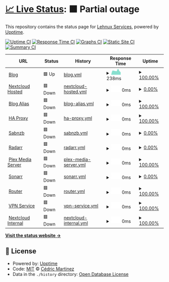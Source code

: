 # [📈 Live Status](https://lehnux.net): <!--live status--> **🟧 Partial outage**

This repository contains the status page for [Lehnux Services](https://lehnux.net), powered by [Upptime](https://github.com/upptime/upptime).

[![Uptime CI](https://github.com/Lehnux/uptime/workflows/Uptime%20CI/badge.svg)](https://github.com/Lehnux/uptime/actions?query=workflow%3A%22Uptime+CI%22)
[![Response Time CI](https://github.com/Lehnux/uptime/workflows/Response%20Time%20CI/badge.svg)](https://github.com/Lehnux/uptime/actions?query=workflow%3A%22Response+Time+CI%22)
[![Graphs CI](https://github.com/Lehnux/uptime/workflows/Graphs%20CI/badge.svg)](https://github.com/Lehnux/uptime/actions?query=workflow%3A%22Graphs+CI%22)
[![Static Site CI](https://github.com/Lehnux/uptime/workflows/Static%20Site%20CI/badge.svg)](https://github.com/Lehnux/uptime/actions?query=workflow%3A%22Static+Site+CI%22)
[![Summary CI](https://github.com/Lehnux/uptime/workflows/Summary%20CI/badge.svg)](https://github.com/Lehnux/uptime/actions?query=workflow%3A%22Summary+CI%22)

<!--start: status pages-->
<!-- This summary is generated by Upptime (https://github.com/upptime/upptime) -->
<!-- Do not edit this manually, your changes will be overwritten -->
<!-- prettier-ignore -->
| URL | Status | History | Response Time | Uptime |
| --- | ------ | ------- | ------------- | ------ |
| <img alt="" src="https://icons.duckduckgo.com/ip3/lehnux.wordpress.com.ico" height="13"> [Blog](https://lehnux.wordpress.com/) | 🟩 Up | [blog.yml](https://github.com/Lehnux/uptime/commits/HEAD/history/blog.yml) | <details><summary><img alt="Response time graph" src="./graphs/blog/response-time-week.png" height="20"> 238ms</summary><br><a href="https://uptime.lehnux.net/history/blog"><img alt="Response time 251" src="https://img.shields.io/endpoint?url=https%3A%2F%2Fraw.githubusercontent.com%2FLehnux%2Fuptime%2FHEAD%2Fapi%2Fblog%2Fresponse-time.json"></a><br><a href="https://uptime.lehnux.net/history/blog"><img alt="24-hour response time 220" src="https://img.shields.io/endpoint?url=https%3A%2F%2Fraw.githubusercontent.com%2FLehnux%2Fuptime%2FHEAD%2Fapi%2Fblog%2Fresponse-time-day.json"></a><br><a href="https://uptime.lehnux.net/history/blog"><img alt="7-day response time 238" src="https://img.shields.io/endpoint?url=https%3A%2F%2Fraw.githubusercontent.com%2FLehnux%2Fuptime%2FHEAD%2Fapi%2Fblog%2Fresponse-time-week.json"></a><br><a href="https://uptime.lehnux.net/history/blog"><img alt="30-day response time 234" src="https://img.shields.io/endpoint?url=https%3A%2F%2Fraw.githubusercontent.com%2FLehnux%2Fuptime%2FHEAD%2Fapi%2Fblog%2Fresponse-time-month.json"></a><br><a href="https://uptime.lehnux.net/history/blog"><img alt="1-year response time 251" src="https://img.shields.io/endpoint?url=https%3A%2F%2Fraw.githubusercontent.com%2FLehnux%2Fuptime%2FHEAD%2Fapi%2Fblog%2Fresponse-time-year.json"></a></details> | <details><summary><a href="https://uptime.lehnux.net/history/blog">100.00%</a></summary><a href="https://uptime.lehnux.net/history/blog"><img alt="All-time uptime 100.00%" src="https://img.shields.io/endpoint?url=https%3A%2F%2Fraw.githubusercontent.com%2FLehnux%2Fuptime%2FHEAD%2Fapi%2Fblog%2Fuptime.json"></a><br><a href="https://uptime.lehnux.net/history/blog"><img alt="24-hour uptime 100.00%" src="https://img.shields.io/endpoint?url=https%3A%2F%2Fraw.githubusercontent.com%2FLehnux%2Fuptime%2FHEAD%2Fapi%2Fblog%2Fuptime-day.json"></a><br><a href="https://uptime.lehnux.net/history/blog"><img alt="7-day uptime 100.00%" src="https://img.shields.io/endpoint?url=https%3A%2F%2Fraw.githubusercontent.com%2FLehnux%2Fuptime%2FHEAD%2Fapi%2Fblog%2Fuptime-week.json"></a><br><a href="https://uptime.lehnux.net/history/blog"><img alt="30-day uptime 100.00%" src="https://img.shields.io/endpoint?url=https%3A%2F%2Fraw.githubusercontent.com%2FLehnux%2Fuptime%2FHEAD%2Fapi%2Fblog%2Fuptime-month.json"></a><br><a href="https://uptime.lehnux.net/history/blog"><img alt="1-year uptime 100.00%" src="https://img.shields.io/endpoint?url=https%3A%2F%2Fraw.githubusercontent.com%2FLehnux%2Fuptime%2FHEAD%2Fapi%2Fblog%2Fuptime-year.json"></a></details>
| <img alt="" src="https://icons.duckduckgo.com/ip3/cloud.lehnux.net.ico" height="13"> [Nextcloud Hosted](https://cloud.lehnux.net) | 🟥 Down | [nextcloud-hosted.yml](https://github.com/Lehnux/uptime/commits/HEAD/history/nextcloud-hosted.yml) | <details><summary><img alt="Response time graph" src="./graphs/nextcloud-hosted/response-time-week.png" height="20"> 0ms</summary><br><a href="https://uptime.lehnux.net/history/nextcloud-hosted"><img alt="Response time 1429" src="https://img.shields.io/endpoint?url=https%3A%2F%2Fraw.githubusercontent.com%2FLehnux%2Fuptime%2FHEAD%2Fapi%2Fnextcloud-hosted%2Fresponse-time.json"></a><br><a href="https://uptime.lehnux.net/history/nextcloud-hosted"><img alt="24-hour response time 0" src="https://img.shields.io/endpoint?url=https%3A%2F%2Fraw.githubusercontent.com%2FLehnux%2Fuptime%2FHEAD%2Fapi%2Fnextcloud-hosted%2Fresponse-time-day.json"></a><br><a href="https://uptime.lehnux.net/history/nextcloud-hosted"><img alt="7-day response time 0" src="https://img.shields.io/endpoint?url=https%3A%2F%2Fraw.githubusercontent.com%2FLehnux%2Fuptime%2FHEAD%2Fapi%2Fnextcloud-hosted%2Fresponse-time-week.json"></a><br><a href="https://uptime.lehnux.net/history/nextcloud-hosted"><img alt="30-day response time 1912" src="https://img.shields.io/endpoint?url=https%3A%2F%2Fraw.githubusercontent.com%2FLehnux%2Fuptime%2FHEAD%2Fapi%2Fnextcloud-hosted%2Fresponse-time-month.json"></a><br><a href="https://uptime.lehnux.net/history/nextcloud-hosted"><img alt="1-year response time 1429" src="https://img.shields.io/endpoint?url=https%3A%2F%2Fraw.githubusercontent.com%2FLehnux%2Fuptime%2FHEAD%2Fapi%2Fnextcloud-hosted%2Fresponse-time-year.json"></a></details> | <details><summary><a href="https://uptime.lehnux.net/history/nextcloud-hosted">0.00%</a></summary><a href="https://uptime.lehnux.net/history/nextcloud-hosted"><img alt="All-time uptime 82.30%" src="https://img.shields.io/endpoint?url=https%3A%2F%2Fraw.githubusercontent.com%2FLehnux%2Fuptime%2FHEAD%2Fapi%2Fnextcloud-hosted%2Fuptime.json"></a><br><a href="https://uptime.lehnux.net/history/nextcloud-hosted"><img alt="24-hour uptime 0.00%" src="https://img.shields.io/endpoint?url=https%3A%2F%2Fraw.githubusercontent.com%2FLehnux%2Fuptime%2FHEAD%2Fapi%2Fnextcloud-hosted%2Fuptime-day.json"></a><br><a href="https://uptime.lehnux.net/history/nextcloud-hosted"><img alt="7-day uptime 0.00%" src="https://img.shields.io/endpoint?url=https%3A%2F%2Fraw.githubusercontent.com%2FLehnux%2Fuptime%2FHEAD%2Fapi%2Fnextcloud-hosted%2Fuptime-week.json"></a><br><a href="https://uptime.lehnux.net/history/nextcloud-hosted"><img alt="30-day uptime 75.24%" src="https://img.shields.io/endpoint?url=https%3A%2F%2Fraw.githubusercontent.com%2FLehnux%2Fuptime%2FHEAD%2Fapi%2Fnextcloud-hosted%2Fuptime-month.json"></a><br><a href="https://uptime.lehnux.net/history/nextcloud-hosted"><img alt="1-year uptime 82.30%" src="https://img.shields.io/endpoint?url=https%3A%2F%2Fraw.githubusercontent.com%2FLehnux%2Fuptime%2FHEAD%2Fapi%2Fnextcloud-hosted%2Fuptime-year.json"></a></details>
| <img alt="" src="https://icons.duckduckgo.com/ip3/blog.lehnux.net.ico" height="13"> [Blog Alias](https://blog.lehnux.net/) | 🟥 Down | [blog-alias.yml](https://github.com/Lehnux/uptime/commits/HEAD/history/blog-alias.yml) | <details><summary><img alt="Response time graph" src="./graphs/blog-alias/response-time-week.png" height="20"> 0ms</summary><br><a href="https://uptime.lehnux.net/history/blog-alias"><img alt="Response time 0" src="https://img.shields.io/endpoint?url=https%3A%2F%2Fraw.githubusercontent.com%2FLehnux%2Fuptime%2FHEAD%2Fapi%2Fblog-alias%2Fresponse-time.json"></a><br><a href="https://uptime.lehnux.net/history/blog-alias"><img alt="24-hour response time 0" src="https://img.shields.io/endpoint?url=https%3A%2F%2Fraw.githubusercontent.com%2FLehnux%2Fuptime%2FHEAD%2Fapi%2Fblog-alias%2Fresponse-time-day.json"></a><br><a href="https://uptime.lehnux.net/history/blog-alias"><img alt="7-day response time 0" src="https://img.shields.io/endpoint?url=https%3A%2F%2Fraw.githubusercontent.com%2FLehnux%2Fuptime%2FHEAD%2Fapi%2Fblog-alias%2Fresponse-time-week.json"></a><br><a href="https://uptime.lehnux.net/history/blog-alias"><img alt="30-day response time 0" src="https://img.shields.io/endpoint?url=https%3A%2F%2Fraw.githubusercontent.com%2FLehnux%2Fuptime%2FHEAD%2Fapi%2Fblog-alias%2Fresponse-time-month.json"></a><br><a href="https://uptime.lehnux.net/history/blog-alias"><img alt="1-year response time 0" src="https://img.shields.io/endpoint?url=https%3A%2F%2Fraw.githubusercontent.com%2FLehnux%2Fuptime%2FHEAD%2Fapi%2Fblog-alias%2Fresponse-time-year.json"></a></details> | <details><summary><a href="https://uptime.lehnux.net/history/blog-alias">100.00%</a></summary><a href="https://uptime.lehnux.net/history/blog-alias"><img alt="All-time uptime 100.00%" src="https://img.shields.io/endpoint?url=https%3A%2F%2Fraw.githubusercontent.com%2FLehnux%2Fuptime%2FHEAD%2Fapi%2Fblog-alias%2Fuptime.json"></a><br><a href="https://uptime.lehnux.net/history/blog-alias"><img alt="24-hour uptime 100.00%" src="https://img.shields.io/endpoint?url=https%3A%2F%2Fraw.githubusercontent.com%2FLehnux%2Fuptime%2FHEAD%2Fapi%2Fblog-alias%2Fuptime-day.json"></a><br><a href="https://uptime.lehnux.net/history/blog-alias"><img alt="7-day uptime 100.00%" src="https://img.shields.io/endpoint?url=https%3A%2F%2Fraw.githubusercontent.com%2FLehnux%2Fuptime%2FHEAD%2Fapi%2Fblog-alias%2Fuptime-week.json"></a><br><a href="https://uptime.lehnux.net/history/blog-alias"><img alt="30-day uptime 100.00%" src="https://img.shields.io/endpoint?url=https%3A%2F%2Fraw.githubusercontent.com%2FLehnux%2Fuptime%2FHEAD%2Fapi%2Fblog-alias%2Fuptime-month.json"></a><br><a href="https://uptime.lehnux.net/history/blog-alias"><img alt="1-year uptime 100.00%" src="https://img.shields.io/endpoint?url=https%3A%2F%2Fraw.githubusercontent.com%2FLehnux%2Fuptime%2FHEAD%2Fapi%2Fblog-alias%2Fuptime-year.json"></a></details>
| <img alt="" src="https://icons.duckduckgo.com/ip3/proxy.lehnux.net.ico" height="13"> [HA Proxy](https://proxy.lehnux.net/) | 🟥 Down | [ha-proxy.yml](https://github.com/Lehnux/uptime/commits/HEAD/history/ha-proxy.yml) | <details><summary><img alt="Response time graph" src="./graphs/ha-proxy/response-time-week.png" height="20"> 0ms</summary><br><a href="https://uptime.lehnux.net/history/ha-proxy"><img alt="Response time 575" src="https://img.shields.io/endpoint?url=https%3A%2F%2Fraw.githubusercontent.com%2FLehnux%2Fuptime%2FHEAD%2Fapi%2Fha-proxy%2Fresponse-time.json"></a><br><a href="https://uptime.lehnux.net/history/ha-proxy"><img alt="24-hour response time 0" src="https://img.shields.io/endpoint?url=https%3A%2F%2Fraw.githubusercontent.com%2FLehnux%2Fuptime%2FHEAD%2Fapi%2Fha-proxy%2Fresponse-time-day.json"></a><br><a href="https://uptime.lehnux.net/history/ha-proxy"><img alt="7-day response time 0" src="https://img.shields.io/endpoint?url=https%3A%2F%2Fraw.githubusercontent.com%2FLehnux%2Fuptime%2FHEAD%2Fapi%2Fha-proxy%2Fresponse-time-week.json"></a><br><a href="https://uptime.lehnux.net/history/ha-proxy"><img alt="30-day response time 0" src="https://img.shields.io/endpoint?url=https%3A%2F%2Fraw.githubusercontent.com%2FLehnux%2Fuptime%2FHEAD%2Fapi%2Fha-proxy%2Fresponse-time-month.json"></a><br><a href="https://uptime.lehnux.net/history/ha-proxy"><img alt="1-year response time 575" src="https://img.shields.io/endpoint?url=https%3A%2F%2Fraw.githubusercontent.com%2FLehnux%2Fuptime%2FHEAD%2Fapi%2Fha-proxy%2Fresponse-time-year.json"></a></details> | <details><summary><a href="https://uptime.lehnux.net/history/ha-proxy">100.00%</a></summary><a href="https://uptime.lehnux.net/history/ha-proxy"><img alt="All-time uptime 100.00%" src="https://img.shields.io/endpoint?url=https%3A%2F%2Fraw.githubusercontent.com%2FLehnux%2Fuptime%2FHEAD%2Fapi%2Fha-proxy%2Fuptime.json"></a><br><a href="https://uptime.lehnux.net/history/ha-proxy"><img alt="24-hour uptime 100.00%" src="https://img.shields.io/endpoint?url=https%3A%2F%2Fraw.githubusercontent.com%2FLehnux%2Fuptime%2FHEAD%2Fapi%2Fha-proxy%2Fuptime-day.json"></a><br><a href="https://uptime.lehnux.net/history/ha-proxy"><img alt="7-day uptime 100.00%" src="https://img.shields.io/endpoint?url=https%3A%2F%2Fraw.githubusercontent.com%2FLehnux%2Fuptime%2FHEAD%2Fapi%2Fha-proxy%2Fuptime-week.json"></a><br><a href="https://uptime.lehnux.net/history/ha-proxy"><img alt="30-day uptime 100.00%" src="https://img.shields.io/endpoint?url=https%3A%2F%2Fraw.githubusercontent.com%2FLehnux%2Fuptime%2FHEAD%2Fapi%2Fha-proxy%2Fuptime-month.json"></a><br><a href="https://uptime.lehnux.net/history/ha-proxy"><img alt="1-year uptime 100.00%" src="https://img.shields.io/endpoint?url=https%3A%2F%2Fraw.githubusercontent.com%2FLehnux%2Fuptime%2FHEAD%2Fapi%2Fha-proxy%2Fuptime-year.json"></a></details>
| <img alt="" src="https://icons.duckduckgo.com/ip3/sabnzb.lehnux.net.ico" height="13"> [Sabnzb](https://sabnzb.lehnux.net/) | 🟥 Down | [sabnzb.yml](https://github.com/Lehnux/uptime/commits/HEAD/history/sabnzb.yml) | <details><summary><img alt="Response time graph" src="./graphs/sabnzb/response-time-week.png" height="20"> 0ms</summary><br><a href="https://uptime.lehnux.net/history/sabnzb"><img alt="Response time 2527" src="https://img.shields.io/endpoint?url=https%3A%2F%2Fraw.githubusercontent.com%2FLehnux%2Fuptime%2FHEAD%2Fapi%2Fsabnzb%2Fresponse-time.json"></a><br><a href="https://uptime.lehnux.net/history/sabnzb"><img alt="24-hour response time 0" src="https://img.shields.io/endpoint?url=https%3A%2F%2Fraw.githubusercontent.com%2FLehnux%2Fuptime%2FHEAD%2Fapi%2Fsabnzb%2Fresponse-time-day.json"></a><br><a href="https://uptime.lehnux.net/history/sabnzb"><img alt="7-day response time 0" src="https://img.shields.io/endpoint?url=https%3A%2F%2Fraw.githubusercontent.com%2FLehnux%2Fuptime%2FHEAD%2Fapi%2Fsabnzb%2Fresponse-time-week.json"></a><br><a href="https://uptime.lehnux.net/history/sabnzb"><img alt="30-day response time 2766" src="https://img.shields.io/endpoint?url=https%3A%2F%2Fraw.githubusercontent.com%2FLehnux%2Fuptime%2FHEAD%2Fapi%2Fsabnzb%2Fresponse-time-month.json"></a><br><a href="https://uptime.lehnux.net/history/sabnzb"><img alt="1-year response time 2527" src="https://img.shields.io/endpoint?url=https%3A%2F%2Fraw.githubusercontent.com%2FLehnux%2Fuptime%2FHEAD%2Fapi%2Fsabnzb%2Fresponse-time-year.json"></a></details> | <details><summary><a href="https://uptime.lehnux.net/history/sabnzb">0.00%</a></summary><a href="https://uptime.lehnux.net/history/sabnzb"><img alt="All-time uptime 83.17%" src="https://img.shields.io/endpoint?url=https%3A%2F%2Fraw.githubusercontent.com%2FLehnux%2Fuptime%2FHEAD%2Fapi%2Fsabnzb%2Fuptime.json"></a><br><a href="https://uptime.lehnux.net/history/sabnzb"><img alt="24-hour uptime 0.00%" src="https://img.shields.io/endpoint?url=https%3A%2F%2Fraw.githubusercontent.com%2FLehnux%2Fuptime%2FHEAD%2Fapi%2Fsabnzb%2Fuptime-day.json"></a><br><a href="https://uptime.lehnux.net/history/sabnzb"><img alt="7-day uptime 0.00%" src="https://img.shields.io/endpoint?url=https%3A%2F%2Fraw.githubusercontent.com%2FLehnux%2Fuptime%2FHEAD%2Fapi%2Fsabnzb%2Fuptime-week.json"></a><br><a href="https://uptime.lehnux.net/history/sabnzb"><img alt="30-day uptime 5.71%" src="https://img.shields.io/endpoint?url=https%3A%2F%2Fraw.githubusercontent.com%2FLehnux%2Fuptime%2FHEAD%2Fapi%2Fsabnzb%2Fuptime-month.json"></a><br><a href="https://uptime.lehnux.net/history/sabnzb"><img alt="1-year uptime 83.17%" src="https://img.shields.io/endpoint?url=https%3A%2F%2Fraw.githubusercontent.com%2FLehnux%2Fuptime%2FHEAD%2Fapi%2Fsabnzb%2Fuptime-year.json"></a></details>
| <img alt="" src="https://icons.duckduckgo.com/ip3/radarr.lehnux.net.ico" height="13"> [Radarr](https://radarr.lehnux.net/) | 🟥 Down | [radarr.yml](https://github.com/Lehnux/uptime/commits/HEAD/history/radarr.yml) | <details><summary><img alt="Response time graph" src="./graphs/radarr/response-time-week.png" height="20"> 0ms</summary><br><a href="https://uptime.lehnux.net/history/radarr"><img alt="Response time 2284" src="https://img.shields.io/endpoint?url=https%3A%2F%2Fraw.githubusercontent.com%2FLehnux%2Fuptime%2FHEAD%2Fapi%2Fradarr%2Fresponse-time.json"></a><br><a href="https://uptime.lehnux.net/history/radarr"><img alt="24-hour response time 0" src="https://img.shields.io/endpoint?url=https%3A%2F%2Fraw.githubusercontent.com%2FLehnux%2Fuptime%2FHEAD%2Fapi%2Fradarr%2Fresponse-time-day.json"></a><br><a href="https://uptime.lehnux.net/history/radarr"><img alt="7-day response time 0" src="https://img.shields.io/endpoint?url=https%3A%2F%2Fraw.githubusercontent.com%2FLehnux%2Fuptime%2FHEAD%2Fapi%2Fradarr%2Fresponse-time-week.json"></a><br><a href="https://uptime.lehnux.net/history/radarr"><img alt="30-day response time 2451" src="https://img.shields.io/endpoint?url=https%3A%2F%2Fraw.githubusercontent.com%2FLehnux%2Fuptime%2FHEAD%2Fapi%2Fradarr%2Fresponse-time-month.json"></a><br><a href="https://uptime.lehnux.net/history/radarr"><img alt="1-year response time 2284" src="https://img.shields.io/endpoint?url=https%3A%2F%2Fraw.githubusercontent.com%2FLehnux%2Fuptime%2FHEAD%2Fapi%2Fradarr%2Fresponse-time-year.json"></a></details> | <details><summary><a href="https://uptime.lehnux.net/history/radarr">0.00%</a></summary><a href="https://uptime.lehnux.net/history/radarr"><img alt="All-time uptime 83.27%" src="https://img.shields.io/endpoint?url=https%3A%2F%2Fraw.githubusercontent.com%2FLehnux%2Fuptime%2FHEAD%2Fapi%2Fradarr%2Fuptime.json"></a><br><a href="https://uptime.lehnux.net/history/radarr"><img alt="24-hour uptime 0.00%" src="https://img.shields.io/endpoint?url=https%3A%2F%2Fraw.githubusercontent.com%2FLehnux%2Fuptime%2FHEAD%2Fapi%2Fradarr%2Fuptime-day.json"></a><br><a href="https://uptime.lehnux.net/history/radarr"><img alt="7-day uptime 0.00%" src="https://img.shields.io/endpoint?url=https%3A%2F%2Fraw.githubusercontent.com%2FLehnux%2Fuptime%2FHEAD%2Fapi%2Fradarr%2Fuptime-week.json"></a><br><a href="https://uptime.lehnux.net/history/radarr"><img alt="30-day uptime 6.93%" src="https://img.shields.io/endpoint?url=https%3A%2F%2Fraw.githubusercontent.com%2FLehnux%2Fuptime%2FHEAD%2Fapi%2Fradarr%2Fuptime-month.json"></a><br><a href="https://uptime.lehnux.net/history/radarr"><img alt="1-year uptime 83.27%" src="https://img.shields.io/endpoint?url=https%3A%2F%2Fraw.githubusercontent.com%2FLehnux%2Fuptime%2FHEAD%2Fapi%2Fradarr%2Fuptime-year.json"></a></details>
| <img alt="" src="https://icons.duckduckgo.com/ip3/plex.lehnux.net.ico" height="13"> [Plex Media Server](https://plex.lehnux.net/) | 🟥 Down | [plex-media-server.yml](https://github.com/Lehnux/uptime/commits/HEAD/history/plex-media-server.yml) | <details><summary><img alt="Response time graph" src="./graphs/plex-media-server/response-time-week.png" height="20"> 0ms</summary><br><a href="https://uptime.lehnux.net/history/plex-media-server"><img alt="Response time 542" src="https://img.shields.io/endpoint?url=https%3A%2F%2Fraw.githubusercontent.com%2FLehnux%2Fuptime%2FHEAD%2Fapi%2Fplex-media-server%2Fresponse-time.json"></a><br><a href="https://uptime.lehnux.net/history/plex-media-server"><img alt="24-hour response time 0" src="https://img.shields.io/endpoint?url=https%3A%2F%2Fraw.githubusercontent.com%2FLehnux%2Fuptime%2FHEAD%2Fapi%2Fplex-media-server%2Fresponse-time-day.json"></a><br><a href="https://uptime.lehnux.net/history/plex-media-server"><img alt="7-day response time 0" src="https://img.shields.io/endpoint?url=https%3A%2F%2Fraw.githubusercontent.com%2FLehnux%2Fuptime%2FHEAD%2Fapi%2Fplex-media-server%2Fresponse-time-week.json"></a><br><a href="https://uptime.lehnux.net/history/plex-media-server"><img alt="30-day response time 0" src="https://img.shields.io/endpoint?url=https%3A%2F%2Fraw.githubusercontent.com%2FLehnux%2Fuptime%2FHEAD%2Fapi%2Fplex-media-server%2Fresponse-time-month.json"></a><br><a href="https://uptime.lehnux.net/history/plex-media-server"><img alt="1-year response time 542" src="https://img.shields.io/endpoint?url=https%3A%2F%2Fraw.githubusercontent.com%2FLehnux%2Fuptime%2FHEAD%2Fapi%2Fplex-media-server%2Fresponse-time-year.json"></a></details> | <details><summary><a href="https://uptime.lehnux.net/history/plex-media-server">100.00%</a></summary><a href="https://uptime.lehnux.net/history/plex-media-server"><img alt="All-time uptime 100.00%" src="https://img.shields.io/endpoint?url=https%3A%2F%2Fraw.githubusercontent.com%2FLehnux%2Fuptime%2FHEAD%2Fapi%2Fplex-media-server%2Fuptime.json"></a><br><a href="https://uptime.lehnux.net/history/plex-media-server"><img alt="24-hour uptime 100.00%" src="https://img.shields.io/endpoint?url=https%3A%2F%2Fraw.githubusercontent.com%2FLehnux%2Fuptime%2FHEAD%2Fapi%2Fplex-media-server%2Fuptime-day.json"></a><br><a href="https://uptime.lehnux.net/history/plex-media-server"><img alt="7-day uptime 100.00%" src="https://img.shields.io/endpoint?url=https%3A%2F%2Fraw.githubusercontent.com%2FLehnux%2Fuptime%2FHEAD%2Fapi%2Fplex-media-server%2Fuptime-week.json"></a><br><a href="https://uptime.lehnux.net/history/plex-media-server"><img alt="30-day uptime 100.00%" src="https://img.shields.io/endpoint?url=https%3A%2F%2Fraw.githubusercontent.com%2FLehnux%2Fuptime%2FHEAD%2Fapi%2Fplex-media-server%2Fuptime-month.json"></a><br><a href="https://uptime.lehnux.net/history/plex-media-server"><img alt="1-year uptime 100.00%" src="https://img.shields.io/endpoint?url=https%3A%2F%2Fraw.githubusercontent.com%2FLehnux%2Fuptime%2FHEAD%2Fapi%2Fplex-media-server%2Fuptime-year.json"></a></details>
| <img alt="" src="https://icons.duckduckgo.com/ip3/sonarr.lehnux.net.ico" height="13"> [Sonarr](https://sonarr.lehnux.net/) | 🟥 Down | [sonarr.yml](https://github.com/Lehnux/uptime/commits/HEAD/history/sonarr.yml) | <details><summary><img alt="Response time graph" src="./graphs/sonarr/response-time-week.png" height="20"> 0ms</summary><br><a href="https://uptime.lehnux.net/history/sonarr"><img alt="Response time 2118" src="https://img.shields.io/endpoint?url=https%3A%2F%2Fraw.githubusercontent.com%2FLehnux%2Fuptime%2FHEAD%2Fapi%2Fsonarr%2Fresponse-time.json"></a><br><a href="https://uptime.lehnux.net/history/sonarr"><img alt="24-hour response time 0" src="https://img.shields.io/endpoint?url=https%3A%2F%2Fraw.githubusercontent.com%2FLehnux%2Fuptime%2FHEAD%2Fapi%2Fsonarr%2Fresponse-time-day.json"></a><br><a href="https://uptime.lehnux.net/history/sonarr"><img alt="7-day response time 0" src="https://img.shields.io/endpoint?url=https%3A%2F%2Fraw.githubusercontent.com%2FLehnux%2Fuptime%2FHEAD%2Fapi%2Fsonarr%2Fresponse-time-week.json"></a><br><a href="https://uptime.lehnux.net/history/sonarr"><img alt="30-day response time 2181" src="https://img.shields.io/endpoint?url=https%3A%2F%2Fraw.githubusercontent.com%2FLehnux%2Fuptime%2FHEAD%2Fapi%2Fsonarr%2Fresponse-time-month.json"></a><br><a href="https://uptime.lehnux.net/history/sonarr"><img alt="1-year response time 2118" src="https://img.shields.io/endpoint?url=https%3A%2F%2Fraw.githubusercontent.com%2FLehnux%2Fuptime%2FHEAD%2Fapi%2Fsonarr%2Fresponse-time-year.json"></a></details> | <details><summary><a href="https://uptime.lehnux.net/history/sonarr">0.00%</a></summary><a href="https://uptime.lehnux.net/history/sonarr"><img alt="All-time uptime 83.19%" src="https://img.shields.io/endpoint?url=https%3A%2F%2Fraw.githubusercontent.com%2FLehnux%2Fuptime%2FHEAD%2Fapi%2Fsonarr%2Fuptime.json"></a><br><a href="https://uptime.lehnux.net/history/sonarr"><img alt="24-hour uptime 0.00%" src="https://img.shields.io/endpoint?url=https%3A%2F%2Fraw.githubusercontent.com%2FLehnux%2Fuptime%2FHEAD%2Fapi%2Fsonarr%2Fuptime-day.json"></a><br><a href="https://uptime.lehnux.net/history/sonarr"><img alt="7-day uptime 0.00%" src="https://img.shields.io/endpoint?url=https%3A%2F%2Fraw.githubusercontent.com%2FLehnux%2Fuptime%2FHEAD%2Fapi%2Fsonarr%2Fuptime-week.json"></a><br><a href="https://uptime.lehnux.net/history/sonarr"><img alt="30-day uptime 5.76%" src="https://img.shields.io/endpoint?url=https%3A%2F%2Fraw.githubusercontent.com%2FLehnux%2Fuptime%2FHEAD%2Fapi%2Fsonarr%2Fuptime-month.json"></a><br><a href="https://uptime.lehnux.net/history/sonarr"><img alt="1-year uptime 83.19%" src="https://img.shields.io/endpoint?url=https%3A%2F%2Fraw.githubusercontent.com%2FLehnux%2Fuptime%2FHEAD%2Fapi%2Fsonarr%2Fuptime-year.json"></a></details>
| <img alt="" src="https://icons.duckduckgo.com/ip3/rtr.lehnux.net.ico" height="13"> [Router](https://rtr.lehnux.net/) | 🟥 Down | [router.yml](https://github.com/Lehnux/uptime/commits/HEAD/history/router.yml) | <details><summary><img alt="Response time graph" src="./graphs/router/response-time-week.png" height="20"> 0ms</summary><br><a href="https://uptime.lehnux.net/history/router"><img alt="Response time 589" src="https://img.shields.io/endpoint?url=https%3A%2F%2Fraw.githubusercontent.com%2FLehnux%2Fuptime%2FHEAD%2Fapi%2Frouter%2Fresponse-time.json"></a><br><a href="https://uptime.lehnux.net/history/router"><img alt="24-hour response time 0" src="https://img.shields.io/endpoint?url=https%3A%2F%2Fraw.githubusercontent.com%2FLehnux%2Fuptime%2FHEAD%2Fapi%2Frouter%2Fresponse-time-day.json"></a><br><a href="https://uptime.lehnux.net/history/router"><img alt="7-day response time 0" src="https://img.shields.io/endpoint?url=https%3A%2F%2Fraw.githubusercontent.com%2FLehnux%2Fuptime%2FHEAD%2Fapi%2Frouter%2Fresponse-time-week.json"></a><br><a href="https://uptime.lehnux.net/history/router"><img alt="30-day response time 0" src="https://img.shields.io/endpoint?url=https%3A%2F%2Fraw.githubusercontent.com%2FLehnux%2Fuptime%2FHEAD%2Fapi%2Frouter%2Fresponse-time-month.json"></a><br><a href="https://uptime.lehnux.net/history/router"><img alt="1-year response time 589" src="https://img.shields.io/endpoint?url=https%3A%2F%2Fraw.githubusercontent.com%2FLehnux%2Fuptime%2FHEAD%2Fapi%2Frouter%2Fresponse-time-year.json"></a></details> | <details><summary><a href="https://uptime.lehnux.net/history/router">100.00%</a></summary><a href="https://uptime.lehnux.net/history/router"><img alt="All-time uptime 100.00%" src="https://img.shields.io/endpoint?url=https%3A%2F%2Fraw.githubusercontent.com%2FLehnux%2Fuptime%2FHEAD%2Fapi%2Frouter%2Fuptime.json"></a><br><a href="https://uptime.lehnux.net/history/router"><img alt="24-hour uptime 100.00%" src="https://img.shields.io/endpoint?url=https%3A%2F%2Fraw.githubusercontent.com%2FLehnux%2Fuptime%2FHEAD%2Fapi%2Frouter%2Fuptime-day.json"></a><br><a href="https://uptime.lehnux.net/history/router"><img alt="7-day uptime 100.00%" src="https://img.shields.io/endpoint?url=https%3A%2F%2Fraw.githubusercontent.com%2FLehnux%2Fuptime%2FHEAD%2Fapi%2Frouter%2Fuptime-week.json"></a><br><a href="https://uptime.lehnux.net/history/router"><img alt="30-day uptime 100.00%" src="https://img.shields.io/endpoint?url=https%3A%2F%2Fraw.githubusercontent.com%2FLehnux%2Fuptime%2FHEAD%2Fapi%2Frouter%2Fuptime-month.json"></a><br><a href="https://uptime.lehnux.net/history/router"><img alt="1-year uptime 100.00%" src="https://img.shields.io/endpoint?url=https%3A%2F%2Fraw.githubusercontent.com%2FLehnux%2Fuptime%2FHEAD%2Fapi%2Frouter%2Fuptime-year.json"></a></details>
| <img alt="" src="https://icons.duckduckgo.com/ip3/vpn.lehnux.net.ico" height="13"> [VPN Service](https://vpn.lehnux.net) | 🟥 Down | [vpn-service.yml](https://github.com/Lehnux/uptime/commits/HEAD/history/vpn-service.yml) | <details><summary><img alt="Response time graph" src="./graphs/vpn-service/response-time-week.png" height="20"> 0ms</summary><br><a href="https://uptime.lehnux.net/history/vpn-service"><img alt="Response time 516" src="https://img.shields.io/endpoint?url=https%3A%2F%2Fraw.githubusercontent.com%2FLehnux%2Fuptime%2FHEAD%2Fapi%2Fvpn-service%2Fresponse-time.json"></a><br><a href="https://uptime.lehnux.net/history/vpn-service"><img alt="24-hour response time 0" src="https://img.shields.io/endpoint?url=https%3A%2F%2Fraw.githubusercontent.com%2FLehnux%2Fuptime%2FHEAD%2Fapi%2Fvpn-service%2Fresponse-time-day.json"></a><br><a href="https://uptime.lehnux.net/history/vpn-service"><img alt="7-day response time 0" src="https://img.shields.io/endpoint?url=https%3A%2F%2Fraw.githubusercontent.com%2FLehnux%2Fuptime%2FHEAD%2Fapi%2Fvpn-service%2Fresponse-time-week.json"></a><br><a href="https://uptime.lehnux.net/history/vpn-service"><img alt="30-day response time 0" src="https://img.shields.io/endpoint?url=https%3A%2F%2Fraw.githubusercontent.com%2FLehnux%2Fuptime%2FHEAD%2Fapi%2Fvpn-service%2Fresponse-time-month.json"></a><br><a href="https://uptime.lehnux.net/history/vpn-service"><img alt="1-year response time 516" src="https://img.shields.io/endpoint?url=https%3A%2F%2Fraw.githubusercontent.com%2FLehnux%2Fuptime%2FHEAD%2Fapi%2Fvpn-service%2Fresponse-time-year.json"></a></details> | <details><summary><a href="https://uptime.lehnux.net/history/vpn-service">100.00%</a></summary><a href="https://uptime.lehnux.net/history/vpn-service"><img alt="All-time uptime 100.00%" src="https://img.shields.io/endpoint?url=https%3A%2F%2Fraw.githubusercontent.com%2FLehnux%2Fuptime%2FHEAD%2Fapi%2Fvpn-service%2Fuptime.json"></a><br><a href="https://uptime.lehnux.net/history/vpn-service"><img alt="24-hour uptime 100.00%" src="https://img.shields.io/endpoint?url=https%3A%2F%2Fraw.githubusercontent.com%2FLehnux%2Fuptime%2FHEAD%2Fapi%2Fvpn-service%2Fuptime-day.json"></a><br><a href="https://uptime.lehnux.net/history/vpn-service"><img alt="7-day uptime 100.00%" src="https://img.shields.io/endpoint?url=https%3A%2F%2Fraw.githubusercontent.com%2FLehnux%2Fuptime%2FHEAD%2Fapi%2Fvpn-service%2Fuptime-week.json"></a><br><a href="https://uptime.lehnux.net/history/vpn-service"><img alt="30-day uptime 100.00%" src="https://img.shields.io/endpoint?url=https%3A%2F%2Fraw.githubusercontent.com%2FLehnux%2Fuptime%2FHEAD%2Fapi%2Fvpn-service%2Fuptime-month.json"></a><br><a href="https://uptime.lehnux.net/history/vpn-service"><img alt="1-year uptime 100.00%" src="https://img.shields.io/endpoint?url=https%3A%2F%2Fraw.githubusercontent.com%2FLehnux%2Fuptime%2FHEAD%2Fapi%2Fvpn-service%2Fuptime-year.json"></a></details>
| <img alt="" src="https://icons.duckduckgo.com/ip3/next.lehnux.net.ico" height="13"> [Nextcloud Internal](https://next.lehnux.net) | 🟥 Down | [nextcloud-internal.yml](https://github.com/Lehnux/uptime/commits/HEAD/history/nextcloud-internal.yml) | <details><summary><img alt="Response time graph" src="./graphs/nextcloud-internal/response-time-week.png" height="20"> 0ms</summary><br><a href="https://uptime.lehnux.net/history/nextcloud-internal"><img alt="Response time 12698" src="https://img.shields.io/endpoint?url=https%3A%2F%2Fraw.githubusercontent.com%2FLehnux%2Fuptime%2FHEAD%2Fapi%2Fnextcloud-internal%2Fresponse-time.json"></a><br><a href="https://uptime.lehnux.net/history/nextcloud-internal"><img alt="24-hour response time 0" src="https://img.shields.io/endpoint?url=https%3A%2F%2Fraw.githubusercontent.com%2FLehnux%2Fuptime%2FHEAD%2Fapi%2Fnextcloud-internal%2Fresponse-time-day.json"></a><br><a href="https://uptime.lehnux.net/history/nextcloud-internal"><img alt="7-day response time 0" src="https://img.shields.io/endpoint?url=https%3A%2F%2Fraw.githubusercontent.com%2FLehnux%2Fuptime%2FHEAD%2Fapi%2Fnextcloud-internal%2Fresponse-time-week.json"></a><br><a href="https://uptime.lehnux.net/history/nextcloud-internal"><img alt="30-day response time 3595" src="https://img.shields.io/endpoint?url=https%3A%2F%2Fraw.githubusercontent.com%2FLehnux%2Fuptime%2FHEAD%2Fapi%2Fnextcloud-internal%2Fresponse-time-month.json"></a><br><a href="https://uptime.lehnux.net/history/nextcloud-internal"><img alt="1-year response time 12698" src="https://img.shields.io/endpoint?url=https%3A%2F%2Fraw.githubusercontent.com%2FLehnux%2Fuptime%2FHEAD%2Fapi%2Fnextcloud-internal%2Fresponse-time-year.json"></a></details> | <details><summary><a href="https://uptime.lehnux.net/history/nextcloud-internal">100.00%</a></summary><a href="https://uptime.lehnux.net/history/nextcloud-internal"><img alt="All-time uptime 100.00%" src="https://img.shields.io/endpoint?url=https%3A%2F%2Fraw.githubusercontent.com%2FLehnux%2Fuptime%2FHEAD%2Fapi%2Fnextcloud-internal%2Fuptime.json"></a><br><a href="https://uptime.lehnux.net/history/nextcloud-internal"><img alt="24-hour uptime 100.00%" src="https://img.shields.io/endpoint?url=https%3A%2F%2Fraw.githubusercontent.com%2FLehnux%2Fuptime%2FHEAD%2Fapi%2Fnextcloud-internal%2Fuptime-day.json"></a><br><a href="https://uptime.lehnux.net/history/nextcloud-internal"><img alt="7-day uptime 100.00%" src="https://img.shields.io/endpoint?url=https%3A%2F%2Fraw.githubusercontent.com%2FLehnux%2Fuptime%2FHEAD%2Fapi%2Fnextcloud-internal%2Fuptime-week.json"></a><br><a href="https://uptime.lehnux.net/history/nextcloud-internal"><img alt="30-day uptime 100.00%" src="https://img.shields.io/endpoint?url=https%3A%2F%2Fraw.githubusercontent.com%2FLehnux%2Fuptime%2FHEAD%2Fapi%2Fnextcloud-internal%2Fuptime-month.json"></a><br><a href="https://uptime.lehnux.net/history/nextcloud-internal"><img alt="1-year uptime 100.00%" src="https://img.shields.io/endpoint?url=https%3A%2F%2Fraw.githubusercontent.com%2FLehnux%2Fuptime%2FHEAD%2Fapi%2Fnextcloud-internal%2Fuptime-year.json"></a></details>

<!--end: status pages-->

[**Visit the status website →**](https://uptime.lehnux.net)

## 📄 License

- Powered by: [Upptime](https://github.com/upptime/upptime)
- Code: [MIT](./LICENSE) © [Cédric Martinez](https://lehnux.net)
- Data in the `./history` directory: [Open Database License](https://opendatacommons.org/licenses/odbl/1-0/)
